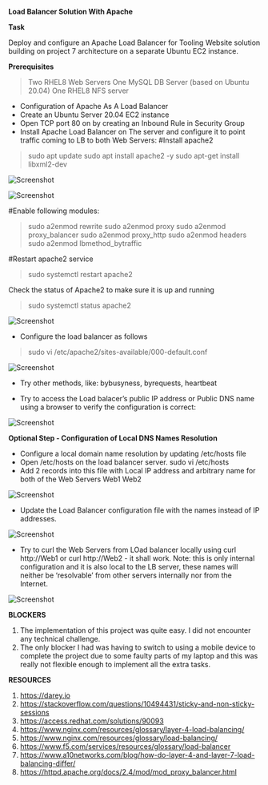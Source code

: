 **Load Balancer Solution With Apache**

**Task**

Deploy and configure an Apache Load Balancer for Tooling Website solution building on project 7 architecture on a separate Ubuntu EC2 instance.

**Prerequisites**
>Two RHEL8 Web Servers
>One MySQL DB Server (based on Ubuntu 20.04)
>One RHEL8 NFS server


* Configuration of Apache As A Load Balancer
* Create an Ubuntu Server 20.04 EC2 instance
* Open TCP port 80 on by creating an Inbound Rule in Security Group
* Install Apache Load Balancer on The server and configure it to point traffic coming to LB to both Web Servers:
#Install apache2
>sudo apt update
>sudo apt install apache2 -y
>sudo apt-get install libxml2-dev

![Screenshot](img/apache-install.JPG)

![Screenshot](img/apache-install2.JPG)

#Enable following modules:
>sudo a2enmod rewrite
>sudo a2enmod proxy
>sudo a2enmod proxy_balancer
>sudo a2enmod proxy_http
>sudo a2enmod headers
>sudo a2enmod lbmethod_bytraffic

#Restart apache2 service
>sudo systemctl restart apache2

Check the status of Apache2 to make sure it is up and running 
>sudo systemctl status apache2

![Screenshot](img/apache-status.JPG)
* Configure the load balancer as follows
>sudo vi /etc/apache2/sites-available/000-default.conf

![Screenshot](img/lb-config.JPG)

* Try other methods, like: bybusyness, byrequests, heartbeat


* Try to access the Load balacer’s public IP address or Public DNS name using a browser to verify the configuration is correct:

![Screenshot](CA59F088-A89E-4B5D-999F-C3B5EDB845B2.png)

**Optional Step - Configuration of Local DNS Names Resolution**

* Configure a local domain name resolution by updating /etc/hosts file
* Open /etc/hosts on the load balancer server.            sudo vi /etc/hosts
* Add 2 records into this file with Local IP address and arbitrary name for both of the Web Servers <WebServer1-Private-IP-Address>Web1 <WebServer2-Private-IP-Address> Web2

![Screenshot](5815EFA4-BC3C-4A00-BB45-02B2A7DF6E5A.png)


* Update the Load Balancer configuration file with the names instead of IP addresses.

![Screenshot](91C91EF3-6D0E-4B41-B4EE-57ED306C111F.jpeg)

* Try to curl the Web Servers from LOad balancer locally using curl http://Web1 or curl http://Web2 - it shall work.     Note: this is only internal configuration and it is also local to the LB server, these names will neither be ‘resolvable’ from other servers internally nor from the Internet.

![Screenshot](8966C88D-3E26-4E66-9898-FE6582A92395.jpeg)

**BLOCKERS**
1. The implementation of this project was quite easy. I did not encounter any technical challenge.
2. The only blocker I had was having to switch to using a mobile device to complete the project due to some faulty parts of my laptop and this was really not flexible enough to implement all the extra tasks.

**RESOURCES**
1. https://darey.io
2. https://stackoverflow.com/questions/10494431/sticky-and-non-sticky-sessions
3. https://access.redhat.com/solutions/90093
4. https://www.nginx.com/resources/glossary/layer-4-load-balancing/
5. https://www.nginx.com/resources/glossary/load-balancing/
6. https://www.f5.com/services/resources/glossary/load-balancer
7. https://www.a10networks.com/blog/how-do-layer-4-and-layer-7-load-balancing-differ/
8. https://httpd.apache.org/docs/2.4/mod/mod_proxy_balancer.html



